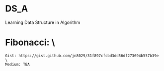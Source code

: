 # DS_A
Learning Data Structure in Algorithm

# Fibonacci: \
    Gist: https://gist.github.com/jn8029/31f897cfcbd3dd56df273694b557b39e \
    Medium: TBA
